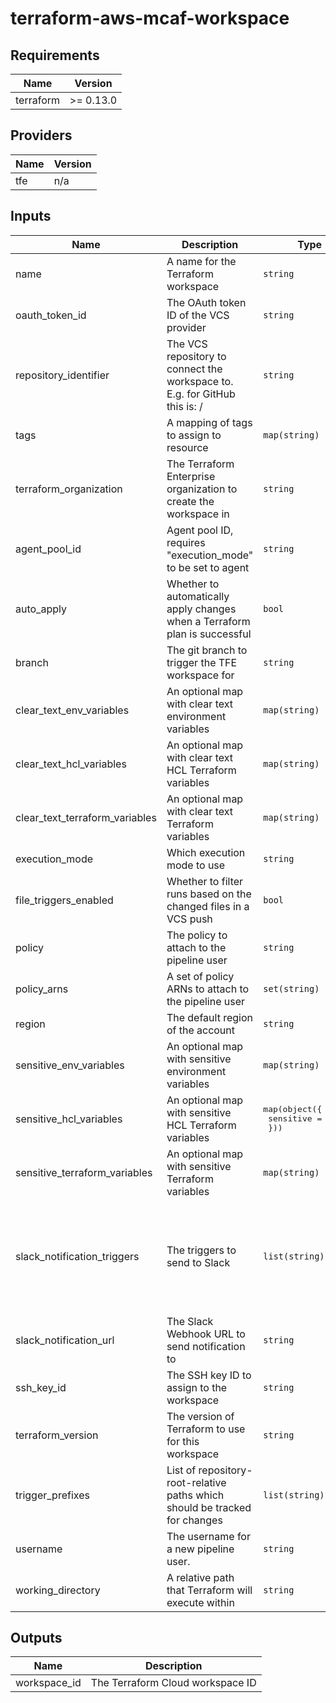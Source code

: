 # terraform-aws-mcaf-workspace

<!--- BEGIN_TF_DOCS --->
## Requirements

| Name | Version |
|------|---------|
| terraform | >= 0.13.0 |

## Providers

| Name | Version |
|------|---------|
| tfe | n/a |

## Inputs

| Name | Description | Type | Default | Required |
|------|-------------|------|---------|:--------:|
| name | A name for the Terraform workspace | `string` | n/a | yes |
| oauth\_token\_id | The OAuth token ID of the VCS provider | `string` | n/a | yes |
| repository\_identifier | The VCS repository to connect the workspace to. E.g. for GitHub this is: <organization>/<repository> | `string` | n/a | yes |
| tags | A mapping of tags to assign to resource | `map(string)` | n/a | yes |
| terraform\_organization | The Terraform Enterprise organization to create the workspace in | `string` | n/a | yes |
| agent\_pool\_id | Agent pool ID, requires "execution\_mode" to be set to agent | `string` | `null` | no |
| auto\_apply | Whether to automatically apply changes when a Terraform plan is successful | `bool` | `false` | no |
| branch | The git branch to trigger the TFE workspace for | `string` | `"master"` | no |
| clear\_text\_env\_variables | An optional map with clear text environment variables | `map(string)` | `{}` | no |
| clear\_text\_hcl\_variables | An optional map with clear text HCL Terraform variables | `map(string)` | `{}` | no |
| clear\_text\_terraform\_variables | An optional map with clear text Terraform variables | `map(string)` | `{}` | no |
| execution\_mode | Which execution mode to use | `string` | `"remote"` | no |
| file\_triggers\_enabled | Whether to filter runs based on the changed files in a VCS push | `bool` | `true` | no |
| policy | The policy to attach to the pipeline user | `string` | `null` | no |
| policy\_arns | A set of policy ARNs to attach to the pipeline user | `set(string)` | `[]` | no |
| region | The default region of the account | `string` | `null` | no |
| sensitive\_env\_variables | An optional map with sensitive environment variables | `map(string)` | `{}` | no |
| sensitive\_hcl\_variables | An optional map with sensitive HCL Terraform variables | <pre>map(object({<br>    sensitive = string<br>  }))</pre> | `{}` | no |
| sensitive\_terraform\_variables | An optional map with sensitive Terraform variables | `map(string)` | `{}` | no |
| slack\_notification\_triggers | The triggers to send to Slack | `list(string)` | <pre>[<br>  "run:created",<br>  "run:planning",<br>  "run:needs_attention",<br>  "run:applying",<br>  "run:completed",<br>  "run:errored"<br>]</pre> | no |
| slack\_notification\_url | The Slack Webhook URL to send notification to | `string` | `null` | no |
| ssh\_key\_id | The SSH key ID to assign to the workspace | `string` | `null` | no |
| terraform\_version | The version of Terraform to use for this workspace | `string` | `"latest"` | no |
| trigger\_prefixes | List of repository-root-relative paths which should be tracked for changes | `list(string)` | <pre>[<br>  "modules"<br>]</pre> | no |
| username | The username for a new pipeline user. | `string` | `null` | no |
| working\_directory | A relative path that Terraform will execute within | `string` | `"terraform"` | no |

## Outputs

| Name | Description |
|------|-------------|
| workspace\_id | The Terraform Cloud workspace ID |

<!--- END_TF_DOCS --->
